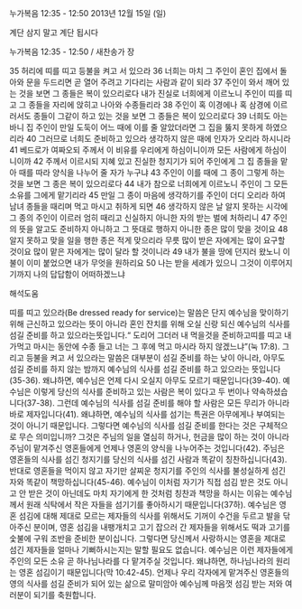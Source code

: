 누가복음 12:35 - 12:50 
2013년 12월 15일 (일)

계단 삼지 말고 계단 됩시다



누가복음 12:35 - 12:50 / 새찬송가  장


35 허리에 띠를 띠고 등불을 켜고 서 있으라
36 너희는 마치 그 주인이 혼인 집에서 돌아와 문을 두드리면 곧 열어 주려고 기다리는 사람과 같이 되라
37 주인이 와서 깨어 있는 것을 보면 그 종들은 복이 있으리로다 내가 진실로 너희에게 이르노니 주인이 띠를 띠고 그 종들을 자리에 앉히고 나아와 수종들리라
38 주인이 혹 이경에나 혹 삼경에 이르러서도 종들이 그같이 하고 있는 것을 보면 그 종들은 복이 있으리로다
39 너희도 아는 바니 집 주인이 만일 도둑이 어느 때에 이를 줄 알았더라면 그 집을 뚫지 못하게 하였으리라
40 그러므로 너희도 준비하고 있으라 생각하지 않은 때에 인자가 오리라 하시니라
41 베드로가 여짜오되 주께서 이 비유를 우리에게 하심이니이까 모든 사람에게 하심이니이까
42 주께서 이르시되 지혜 있고 진실한 청지기가 되어 주인에게 그 집 종들을 맡아 때를 따라 양식을 나누어 줄 자가 누구냐
43 주인이 이를 때에 그 종이 그렇게 하는 것을 보면 그 종은 복이 있으리로다
44 내가 참으로 너희에게 이르노니 주인이 그 모든 소유를 그에게 맡기리라
45 만일 그 종이 마음에 생각하기를 주인이 더디 오리라 하여 남녀 종들을 때리며 먹고 마시고 취하게 되면
46 생각하지 않은 날 알지 못하는 시각에 그 종의 주인이 이르러 엄히 때리고 신실하지 아니한 자의 받는 벌에 처하리니
47 주인의 뜻을 알고도 준비하지 아니하고 그 뜻대로 행하지 아니한 종은 많이 맞을 것이요
48 알지 못하고 맞을 일을 행한 종은 적게 맞으리라 무릇 많이 받은 자에게는 많이 요구할 것이요 많이 맡은 자에게는 많이 달라 할 것이니라
49 내가 불을 땅에 던지러 왔노니 이 불이 이미 붙었으면 내가 무엇을 원하리요 50 나는 받을 세례가 있으니 그것이 이루어지기까지 나의 답답함이 어떠하겠느냐

해석도움





띠를 띠고 있으라(Be dressed ready for service)는 말씀은 단지 예수님을 맞이하기 위해 근신하고 있으라는 뜻이 아니라 혼인 잔치를 위해 오실 신랑 되신 예수님의 식사를 섬길 준비를 하고 있으라는뜻입니다.“ 도리어 그더러 내 먹을것을 준비하고띠를 띠고 내가먹고 마시는 동안에 수종 들고 너는 그 후에 먹고 마시라 하지 않겠느냐”(눅 17:8).
그리고 등불을 켜고 서 있으라는 말씀은 대부분이 섬길 준비를 하는 낮이 아니라, 아무도 섬길 준비를 하지 않는 밤까지 예수님의 식사를 섬길 준비를 하고 있으라는 뜻입니다(35-36). 왜냐하면, 예수님은 언제 다시 오실지 아무도 모르기 때문입니다(39-40).
예수님은 이렇게 당신의 식사를 준비하고 있는 사람은 복이 있다고 두 번이나 약속하셨습니다(37-38). 그런데 예수님의 식사를 섬길 준비를 해야 할 사람은 모든 무리가 아니라 바로 제자입니다(41). 왜냐하면, 예수님의 식사를 섬기는 특권은 아무에게나 부여되는 것이 아니기 때문입니다. 그렇다면 예수님의 식사를 섬길 준비를 한다는 것은 구체적으로 무슨 의미입니까? 그것은 주님의 일을 열심히 하거나, 헌금을 많이 하는 것이 아니라 주님이 맡겨주신 영혼들에게 언제나 영혼의 양식을 나누어주는 것입니다(42).
주님은 영혼들의 식사를 섬긴 청지기를 당신의 식사를 섬긴 사람과 똑같이 칭찬하십니다(43). 반대로 영혼들을 먹이지 않고 자기만 살찌운 청지기를 주인의 식사를 불성실하게 섬긴 자와 똑같이 책망하십니다(45-46). 예수님이 이처럼 자기가 직접 섬김 받은 것도 아니고 안 받은 것이 아닌데도 마치 자기에게 한 것처럼 칭찬과 책망을 하시는 이유는 예수님께서 원래 식탁에서 작은 자들을 섬기기를 좋아하시기 때문입니다(37하). 예수님은 영혼 섬김에 대해 제대로 모르는 제자들의 식사를 위해서도 기꺼이 수건을 두르고 발을 닦아주신 분이며, 영혼 섬김을 내팽개치고 고기 잡으러 간 제자들을 위해서도 떡과 고기를 숯불에 구워 조반을 준비한 분이십니다. 그렇다면 당신께서 사랑하시는 영혼을 제대로 섬긴 제자들을 얼마나 기뻐하시는지는 말할 필요도 없습니다. 예수님은 이런 제자들에게 주인의 모든 소유 곧 하나님나라를 다 맡겨주실 것입니다. 왜냐하면, 하나님나라의 원리는 영혼 섬김이기 때문입니다(막 10:42-45).
언제나 우리 각자에게 맡겨주신 영혼들의 영의 식사를 섬길 준비가 되어 있는 삶으로 말미암아 예수님께 마음껏 섬김 받는 저와 여러분이 되기를 축원합니다.